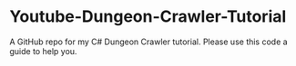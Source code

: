 # Youtube-Dungeon-Crawler-Tutorial
A GitHub repo for my C# Dungeon Crawler tutorial.
Please use this code a guide to help you.
